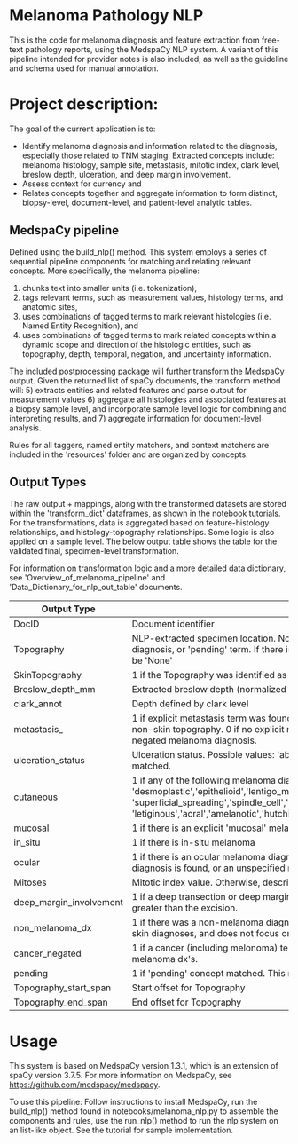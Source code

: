 # Melanoma Pathology NLP

This is the code for melanoma diagnosis and feature extraction from free-text pathology reports, using the MedspaCy NLP system. A variant of this pipeline intended for provider notes is also included, as well as the guideline and schema used for manual annotation.

# Project description:

The goal of the current application is to:

- Identify melanoma diagnosis and information related to the diagnosis, especially those related to TNM staging. Extracted concepts include: melanoma histology, sample site, metastasis, mitotic index, clark level, breslow depth, ulceration, and deep margin involvement.
- Assess context for currency and
- Relates concepts together and aggregate information to form distinct, biopsy-level, document-level, and patient-level analytic tables.

## MedspaCy pipeline

Defined using the build_nlp() method. This system employs a series of sequential pipeline components for matching and relating relevant concepts. More specifically, the melanoma pipeline:

1) chunks text into smaller units (i.e. tokenization),
2) tags relevant terms, such as measurement values, histology terms, and anatomic sites,
3) uses combinations of tagged terms to mark relevant histologies (i.e. Named Entity Recognition), and
4) uses combinations of tagged terms to mark related concepts within a dynamic scope and direction of the histologic entities, such as topography, depth, temporal, negation, and uncertainty information.

The included postprocessing package will further transform the MedspaCy output. Given the returned list of spaCy documents, the transform method will:
5) extracts entities and related features and parse output for measurement values
6) aggregate all histologies and associated features at a biopsy sample  level, and incorporate sample level logic for combining and interpreting results, and
7) aggregate information for document-level analysis.

Rules for all taggers, named entity matchers, and context matchers are included in the 'resources' folder and are organized by concepts.

## Output Types

The raw output + mappings, along with the transformed datasets are stored within the 'transform_dict' dataframes, as shown in the notebook tutorials. For the transformations, data is aggregated based on feature-histology relationships, and histology-topography relationships. Some logic is also applied on a sample level. The below output table shows the table for the validated final, specimen-level transformation.

For information on transformation logic and a more detailed data dictionary, see 'Overview_of_melanoma_pipeline' and 'Data_Dictionary_for_nlp_out_table' documents.

| Output Type             | Description                                                                                                                                                                                                                                                                                                     |
| ----------------------- | --------------------------------------------------------------------------------------------------------------------------------------------------------------------------------------------------------------------------------------------------------------------------------------------------------------- |
| DocID                   | Document identifier                                                                                                                                                                                                                                                                                             |
| Topography              | NLP-extracted specimen location. Note that NLP only matches topography when there is an associated tumor, diagnosis, or 'pending' term. If there is a tumor/diagnosis/pending term found and no topography found, this will be 'None'                                                                           |
| SkinTopography          | 1 if the Topography was identified as a skin sample. If topography uses a non-skin anatomy or is 'None', this is 0                                                                                                                                                                                              |
| Breslow_depth_mm        | Extracted breslow depth (normalized to millimeter measurement). 'None' if no breslow depth found.                                                                                                                                                                                                               |
| clark_annot             | Depth defined by clark level                                                                                                                                                                                                                                                                                    |
| metastasis_             | 1 if explicit metastasis term was found and is associated with a melanoma dx, OR there is a melanoma with a non-skin topography. 0 if no explicit metastasis term found or metastasis term is associated with historical or negated melanoma diagnosis.                                                         |
| ulceration_status       | Ulceration status. Possible values: 'absent','present','impending','indeterminate'. 'None' if no ulceration concepts matched.                                                                                                                                                                                   |
| cutaneous               | 1 if any of the following melanoma diagnoses are found: 'desmoplastic','epithelioid','lentigo_maligna','melanoma_unspecified','nevoid','nodular','not_otherwise_specified', 'superficial_spreading','spindle_cell','spitzoid', 'letiginous','acral','amelanotic','hutchinsons_melanotic_freckle','balloon_cell' |
| mucosal                 | 1 if there is an explicit 'mucosal' melanoma diagnosis                                                                                                                                                                                                                                                          |
| in_situ                 | 1 if there is in-situ melanoma                                                                                                                                                                                                                                                                                  |
| ocular                  | 1 if there is an ocular melanoma diagnosis. This includes cases where explicit 'ocular' term is found, 'choroidal' diagnosis is found, or an unspecified melanoma is associated with topography from the eye                                                                                                    |
| Mitoses                 | Mitotic index value. Otherwise, descriptive result if found. Otherwise, 'None'.                                                                                                                                                                                                                                 |
| deep_margin_involvement | 1 if a deep transection or deep margin involvement is extracted, OR if there is evidence that breslow depth is greater than the excision.                                                                                                                                                                       |
| non_melanoma_dx         | 1 if there was a non-melanoma diagnosis matched. Note that the NLP only handles a subset of other possible skin diagnoses, and does not focus on feature extraction for these other diagnoses.                                                                                                                  |
| cancer_negated          | 1 if a cancer (including melonoma) term is negated. Note that this is NOT mutually exclusive to other positive melanoma dx's.                                                                                                                                                                                   |
| pending                 | 1 if 'pending' concept matched. This may indicate data is lacking for a specimen in the document                                                                                                                                                                                                                |
| Topography_start_span   | Start offset for Topography                                                                                                                                                                                                                                                                                     |
| Topography_end_span     | End offset for Topography                                                                                                                                                                                                                                                                                       |

# Usage

This system is based on MedspaCy version 1.3.1, which is an extension of spaCy version 3.7.5. For more information on MedspaCy, see https://github.com/medspacy/medspacy.

To use this pipeline: Follow instructions to install MedspaCy, run the build_nlp() method found in notebooks/melanoma_nlp.py to assemble the components and rules, use the run_nlp() method to run the nlp system on an list-like object. See the tutorial for sample implementation.
